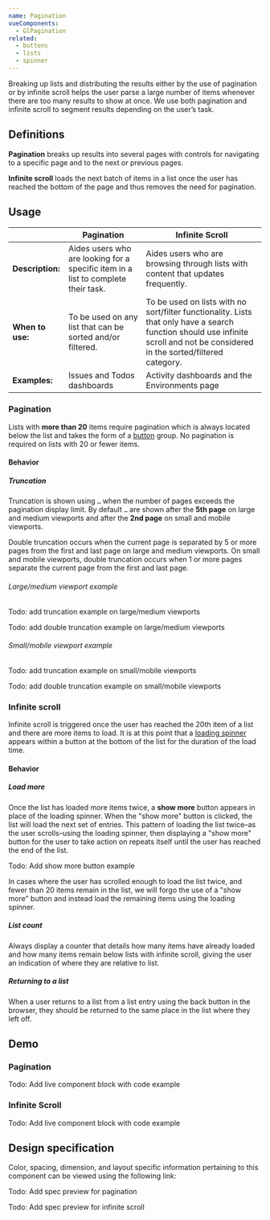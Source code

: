 ```yaml
---
name: Pagination
vueComponents:
  - GlPagination
related:
  - buttons
  - lists
  - spinner
---
```


Breaking up lists and distributing the results either by the use of pagination or by infinite scroll helps the user parse a large number of items whenever there are too many results to show at once. We use both pagination and infinite scroll to segment results depending on the user’s task.

## Definitions

**Pagination** breaks up results into several pages with controls for navigating to a specific page and to the next or previous pages.

**Infinite scroll** loads the next batch of items in a list once the user has reached the bottom of the page and thus removes the need for pagination.

## Usage

| | Pagination | Infinite Scroll |
| ----- | ---------- | --------------- |
| **Description:** | Aides users who are looking for a specific item in a list to complete their task. | Aides users who are browsing through lists with content that updates frequently. |
| **When to use:** | To be used on any list that can be sorted and/or filtered. | To be used on lists with no sort/filter functionality. Lists that only have a search function should use infinite scroll and not be considered in the sorted/filtered category. |
| **Examples:** | Issues and Todos dashboards | Activity dashboards and the Environments page |

### Pagination
Lists with **more than 20** items require pagination which is always located below the list and takes the form of a [button](components/button) group. No pagination is required on lists with 20 or fewer items.

#### Behavior

##### Truncation
Truncation is shown using `…` when the number of pages exceeds the pagination display limit. By default `…` are shown after the **5th page** on large and medium viewports and after the **2nd page** on small and mobile viewports.

Double truncation occurs when the current page is separated by 5 or more pages from the first and last page on large and medium viewports. On small and mobile viewports, double truncation occurs when 1 or more pages separate the current page from the first and last page.

###### Large/medium viewport example
Todo: add truncation example on large/medium viewports

Todo: add double truncation example on large/medium viewports

###### Small/mobile viewport example
Todo: add truncation example on small/mobile viewports

Todo: add double truncation example on small/mobile viewports


### Infinite scroll
Infinite scroll is triggered once the user has reached the 20th item of a list and there are more items to load. It is at this point that a [loading spinner](component/spinner) appears within a button at the bottom of the list for the duration of the load time.

#### Behavior

##### Load more
Once the list has loaded more items twice, a **show more** button appears in place of the loading spinner. When the "show more" button is clicked, the list will load the next set of entries. This pattern of loading the list twice–as the user scrolls–using the loading spinner, then displaying a "show more" button for the user to take action on repeats itself until the user has reached the end of the list.

Todo: Add show more button example

In cases where the user has scrolled enough to load the list twice, and fewer than 20 items remain in the list, we will forgo the use of a "show more" button and instead load the remaining items using the loading spinner.

##### List count

Always display a counter that details how many items have already loaded and how many items remain below lists with infinite scroll, giving the user an indication of where they are relative to list.


##### Returning to a list
When a user returns to a list from a list entry using the back button in the browser, they should be returned to the same place in the list where they left off.


## Demo

### Pagination
Todo: Add live component block with code example

### Infinite Scroll
Todo: Add live component block with code example

## Design specification

Color, spacing, dimension, and layout specific information pertaining to this component can be viewed using the following link:

Todo: Add spec preview for pagination

Todo: Add spec preview for infinite scroll

